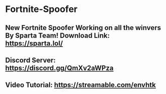 # Fortnite-Spoofer
New Fortnite Spoofer Working on all the winvers By Sparta Team!
Download Link: https://sparta.lol/
------------------------------
Discord Server: https://discord.gg/QmXv2aWPza
------------------------------
Video Tutorial: https://streamable.com/envhtk
------------------------------
